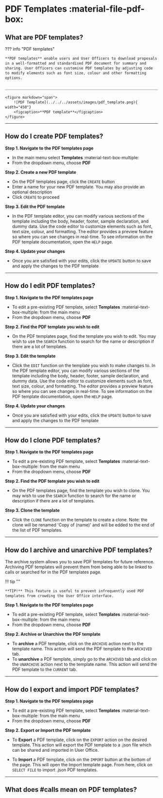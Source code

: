 # PDF Templates :material-file-pdf-box:

## **What are PDF templates?**
??? info "PDF templates" 

    **PDF templates** enable users and User Officers to download proposals in a well-formatted and standardised PDF document for summary and sharing. User Officers can customise PDF templates by adjusting code to modify elements such as font size, colour and other formatting options.

    ______________________________________________________________________________________

    <figure markdown="span">  
        ![PDF Template](../../../assets/images/pdf_template.png){ width="450"}
        <figcaption>**PDF template**</figcaption>
    </figure>

______________________________________________________________________________________

## **How do I create PDF templates?**

**Step 1. Navigate to the PDF templates page**

* In the main menu select **Templates** :material-text-box-multiple:
* From the dropdown menu, choose **PDF** 

**Step 2. Create a new PDF template**

* On the PDF templates page, click the `CREATE` button
* Enter a name for your new PDF template. You may also provide an optional description
* Click `CREATE` to proceed

**Step 3. Edit the PDF template**

* In the PDF template editor, you can modify various sections of the template including the body, header, footer, sample declaration, and dummy data. Use the code editor to customize elements such as font, text size, colour, and formatting. The editor provides a preview feature so where you can see changes in real-time. To see information on the PDF template documentation, open the `HELP` page.

**Step 4. Update your changes**

* Once you are satisfied with your edits, click the `UPDATE` button to save and apply the changes to the PDF template

______________________________________________________________________________________

## **How do I edit PDF templates?**

**Step 1. Navigate to the PDF templates page**

* To edit a pre-existing PDF template, select **Templates** :material-text-box-multiple: from the main menu
* From the dropdown menu, choose **PDF** 

**Step 2. Find the PDF template you wish to edit**

* On the PDF templates page, find the template you wish to edit. You may wish to use the `SEARCH` function to search for the name or description if there are a lot of templates.

**Step 3. Edit the template**

* Click the `EDIT` function on the template you wish to make changes to. In the PDF template editor, you can modify various sections of the template including the body, header, footer, sample declaration, and dummy data. Use the code editor to customize elements such as font, text size, colour, and formatting. The editor provides a preview feature so where you can see changes in real-time. To see information on the PDF template documentation, open the `HELP` page.

**Step 4. Update your changes**

* Once you are satisfied with your edits, click the `UPDATE` button to save and apply the changes to the PDF template

______________________________________________________________________________________

## **How do I clone PDF templates?**

**Step 1. Navigate to the PDF templates page**

* To edit a pre-existing PDF template, select **Templates** :material-text-box-multiple: from the main menu
* From the dropdown menu, choose **PDF** 

**Step 2. Find the PDF template you wish to edit**

* On the PDF templates page, find the template you wish to clone. You may wish to use the `SEARCH` function to search for the name or description if there are a lot of templates.

**Step 3. Clone the template**

* Click the `CLONE` function on the template to create a clone. Note: the clone will be renamed 'Copy of (name)' and will be edded to the end of the list of PDF templates.

______________________________________________________________________________________

## **How do I archive and unarchive PDF templates?**

The archive system allows you to save PDF templates for future reference. Archiving PDF templates will prevent them from being able to be linked to calls or searched for in the PDF templates page. 

!!! tip ""

    **TIP!** This feature is useful to prevent infrequently used PDF templates from crowding the User Office interface.

**Step 1. Navigate to the PDF templates page**

* To edit a pre-existing PDF template, select **Templates** :material-text-box-multiple: from the main menu
* From the dropdown menu, choose **PDF** 

**Step 2. Archive or Unarchive the PDF template**
* To **archive** a PDF template, click on the `ARCHIVE` action next to the template name. This action will send the PDF template to the `ARCHIVED` tab.
* To **unarchive** a PDF template, simply go to the `ARCHIVED` tab and click on the `UNARCHIVE` action next to the template name. This action will send the PDF template to the `CURRENT` tab.

______________________________________________________________________________________

## **How do I export and import PDF templates?** 

**Step 1. Navigate to the PDF templates page**

* To edit a pre-existing PDF template, select **Templates** :material-text-box-multiple: from the main menu
* From the dropdown menu, choose **PDF** 

**Step 2. Export or Import the PDF template**

* To **Export** a PDF template, click on the `EXPORT` action on the desired template. This action will export the PDF template to a .json file which can be shared and imported in User Office. 

* To **Import** a PDF template, click on the `IMPORT` button at the bottom of the page. This will open the Import template page. From here, click on `SELECT FILE` to import .json PDF templates.

______________________________________________________________________________________

## **What does #calls mean on PDF templates?**

